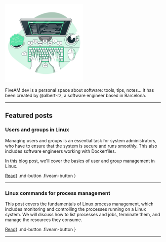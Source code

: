 <style>
    .md-sidebar {
        visibility: hidden;
    }
    h1 {
        visibility: hidden;
        font-size: 0pt !important;
    }
</style>


<div class="pres">
    <img src="assets/coding.jpeg" width="50%">
    <p>
    FiveAM.dev is a personal space about software: tools, tips, notes... It has been created by @albert-rz, a software engineer based in Barcelona.
    </p>
</div>

<hr>

## Featured posts

### Users and groups in Linux

Managing users and groups is an essential task for system administrators, who have to ensure that the system is secure and runs smoothly. This also includes software engineers working with Dockerfiles.

In this blog post, we'll cover the basics of user and group management in Linux.

[Read](articles/users_groups.md){ .md-button .fiveam-button }

<hr>

### Linux commands for process management

This post covers the fundamentals of Linux process management, which includes monitoring and controlling the processes running on a Linux system. We will discuss how to list processes and jobs, terminate them, and manage the resources they consume.

[Read](articles/process_management.md){ .md-button .fiveam-button }

<hr>